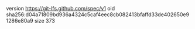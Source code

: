 version https://git-lfs.github.com/spec/v1
oid sha256:d04a71809bd936a4324c5caf4eec8cb082413bfaffd33de402650e91286e80a9
size 373
